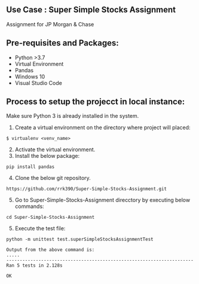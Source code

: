 ## Use Case : Super Simple Stocks Assignment
Assignment for JP Morgan &amp; Chase
 
## Pre-requisites and Packages:

- Python >3.7
- Virtual Environment
- Pandas
- Windows 10
- Visual Studio Code

## Process to setup the projecct in local instance:

Make sure Python 3 is already installed in the system.

1. Create a virtual environment on the directory where project will placed:
```
$ virtualenv <venv_name>
```
2. Activate the virtual environment.
3. Install the below package:
```
pip install pandas
```
4. Clone the below git repository. 
```
https://github.com/rrk390/Super-Simple-Stocks-Assignment.git
```
5. Go to Super-Simple-Stocks-Assignment direcctory by executing below commands:
```
cd Super-Simple-Stocks-Assignment
```
5. Execute the test file:
```
python -m unittest test.superSimpleStocksAssignmentTest

Output from the above command is:
.....
----------------------------------------------------------------------
Ran 5 tests in 2.128s

OK
```
